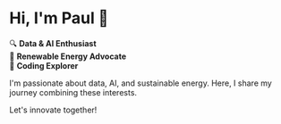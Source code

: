 # Hi, I'm Paul 👋

🔍 **Data & AI Enthusiast**  
🌿 **Renewable Energy Advocate**  
🚀 **Coding Explorer**

I'm passionate about data, AI, and sustainable energy. Here, I share my journey combining these interests.

Let's innovate together!

